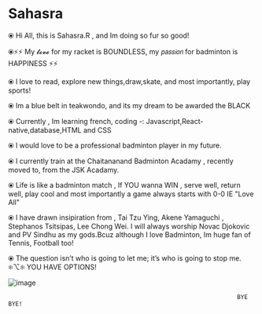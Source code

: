 # Sahasra
⦿ Hi All, this is Sahasra.R , and Im doing so fur so good!

⦿⚡⚡ My 𝓵𝓸𝓿𝓮 for my racket is BOUNDLESS, my 𝘱𝘢𝘴𝘴𝘪𝘰𝘯 for badminton is HAPPINESS ⚡⚡

⦿ I love to read, explore new things,draw,skate, and most importantly, play sports!

⦿ Im a blue belt in teakwondo, and its my dream to be awarded the BLACK

⦿ Currently , Im learning french, coding -: Javascript,React-native,database,HTML and CSS

⦿ I would love to be a professional badminton player in my future.

⦿ I currently train at the  Chaitananand Badminton Acadamy , recently moved to, from the JSK Acadamy.

⦿ Life is like a badminton match , If  YOU wanna WIN , serve well, return well, play cool and most importantly a game always starts with 0-0 IE "Love All"

⦿ I have drawn insipiration from , Tai Tzu Ying, Akene Yamaguchi , Stephanos Tsitsipas, Lee Chong Wei. I will always worship Novac Djokovic and PV Sindhu as my gods.Bcuz although I love Badminton, Im  huge fan of Tennis, Football too!

⦿ The question isn’t who is going to let me; it’s who is going to stop me. ❄⌥❄ YOU HAVE OPTIONS!

![image](https://user-images.githubusercontent.com/73017579/126597216-f5d849f4-e497-45ef-a189-d51811edb78b.png)

                                                                     BYE BYE!
